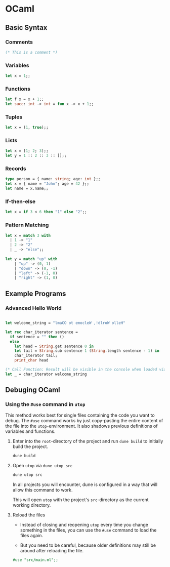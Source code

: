 # OCaml

## Basic Syntax

### Comments

```ocaml
(* This is a comment *)
```

### Variables

```ocaml
let x = 1;;
```

### Functions

```ocaml
let f x = x + 1;;
let succ: int -> int = fun x -> x + 1;;
```

### Tuples

```ocaml
let x = (1, true);;
```

### Lists

```ocaml
let x = [1; 2; 3];;
let y = 1 :: 2 :: 3 :: [];;
```

### Records

```ocaml
type person = { name: string; age: int };;
let x = { name = "John"; age = 42 };;
let name = x.name;;
```

### If-then-else

```ocaml
let x = if 3 < 6 then "1" else "2";;
```

### Pattern Matching

```ocaml
let x = match 3 with
  | 1 -> "1"
  | 2 -> "2"
  | _ -> "else";;
  
let y = match "up" with
    | "up" -> (0, 1)
    | "down" -> (0, -1)
    | "left" -> (-1, 0)
    | "right" -> (1, 0)
```

## Example Programs

### Advanced Hello World

```ocaml

let welcome_string = "lmaCO ot emocleW ,!dlroW olleH"

let rec char_iterator sentence =
  if sentence = "" then ()
  else
    let head = String.get sentence 0 in
    let tail = String.sub sentence 1 (String.length sentence - 1) in
    char_iterator tail;
    print_char head

(* Call Function: Result will be visible in the console when loaded via utop *)
let _ = char_iterator welcome_string
```

## Debuging OCaml

### Using the `#use` command in `utop`

This method works best for single files containing the code you want to debug.
The `#use` command works by just copy-pasting the entire
content of the file into the `utop`-environment. It also shadows previous definitions of variables and functions.

1. Enter into the `root`-directory of the project and run `dune build` to initially build the project.

    ```ocaml
    dune build
    ```

2. Open `utop` via `dune utop src`

    ```ocaml
    dune utop src
    ```

    In all projects you will encounter, dune is configured in a way that will allow this command to work.

    This will open `utop` with the project's `src`-directory as the current working directory.

3. Reload the files

    + Instead of closing and reopening `utop` every time you change something in the files, you can use the `#use` command to load the files again.

    + But you need to be careful, because older definitions may still be around after reloading the file.

    ```ocaml
    #use "src/main.ml";;
    ```
